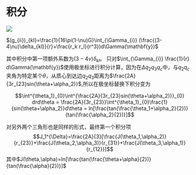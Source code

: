 
# 积分

<img src = "./img1.png">

$(g_{ii})_{kl}=\frac{1}{16\pi(1-\nu)G}\int_{\Gamma_{i}} (\frac{(3-4\nu)\delta_{kl}}{r}+\frac{r_k r_l}{r^3})d\Gamma(\mathbf{y})$

其中积分中第一项额外系数为$(3-4\nu)\delta_{kl}$。
只对$\int_{\Gamma_{i}} \frac{1}{r} d\Gamma(\mathbf{y})$使用极坐标进行积分计算，因为在$\Delta q_2q_3q_c$中，与$q_2q_c$夹角为特定某个$\theta$，从质心到达边$q_2q_3$距离为$\frac{2A}{3r_{23}sin(\theta+\alpha_2)}$,所以在极坐标替换下积分变为
<!-- $$aa$$
$$
\begin{align}
aaa &= aaaa \\
& = bb \\
\end{align}
$$ -->

$$\int^{\theta_1}_{0}\int^{\frac{2A}{3r_{23}sin(\theta+\alpha_2)}}_{0} drd\theta = \frac{2A}{3r_{23}}\int^{\theta_1}_{0}\frac{1}{sin(\theta+\alpha_2)}d\theta = ln[\frac{tan(\frac{\theta_1+\alpha_2}{2})}{tan(\frac{\alpha_2}{2})}]$$

对另外两个三角形也是同样的形式，最终第一个积分项
$$J_1^{\Delta}=\frac{2A}{3}[\frac{J(\theta_1,\alpha_2)}{r_{23}}+\frac{J(\theta_2,\alpha_3)}{r_{31}}+\frac{J(\theta_3,\alpha_1)}{r_{12}}]$$
其中$J(\theta,\alpha)=ln[\frac{tan(\frac{\theta+\alpha}{2})}{tan(\frac{\alpha}{2})}]$